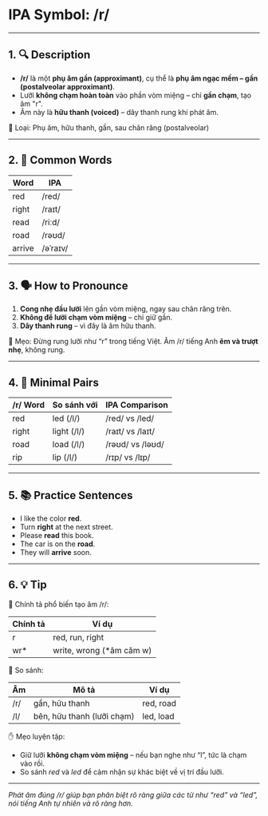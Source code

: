 # IPA Symbol: /r/

---

## 1. 🔍 Description

- **/r/** là một **phụ âm gần (approximant)**, cụ thể là **phụ âm ngạc mềm – gần (postalveolar approximant)**.
- Lưỡi **không chạm hoàn toàn** vào phần vòm miệng – chỉ **gần chạm**, tạo âm "r".
- Âm này là **hữu thanh (voiced)** – dây thanh rung khi phát âm.

📍 Loại: Phụ âm, hữu thanh, gần, sau chân răng (postalveolar)

---

## 2. 📝 Common Words

| Word     | IPA         |
|----------|-------------|
| red      | /red/       |
| right    | /raɪt/      |
| read     | /riːd/      |
| road     | /rəʊd/      |
| arrive   | /əˈraɪv/    |

---

## 3. 🗣️ How to Pronounce

1. **Cong nhẹ đầu lưỡi** lên gần vòm miệng, ngay sau chân răng trên.
2. **Không để lưỡi chạm vòm miệng** – chỉ giữ gần.
3. **Dây thanh rung** – vì đây là âm hữu thanh.

🧠 Mẹo: Đừng rung lưỡi như “r” trong tiếng Việt. Âm /r/ tiếng Anh **êm và trượt nhẹ**, không rung.

---

## 4. 🎯 Minimal Pairs

| /r/ Word | So sánh với | IPA Comparison     |
|----------|--------------|--------------------|
| red      | led (/l/)    | /red/ vs /led/     |
| right    | light (/l/)  | /raɪt/ vs /laɪt/   |
| road     | load (/l/)   | /rəʊd/ vs /ləʊd/   |
| rip      | lip (/l/)    | /rɪp/ vs /lɪp/     |

---

## 5. 📚 Practice Sentences

- I like the color **red**.
- Turn **right** at the next street.
- Please **read** this book.
- The car is on the **road**.
- They will **arrive** soon.

---

## 6. 💡 Tip

📌 Chính tả phổ biến tạo âm /r/:

| Chính tả | Ví dụ                  |
|----------|------------------------|
| r        | red, run, right        |
| wr*      | write, wrong (*âm câm w) |

🔄 So sánh:

| Âm  | Mô tả                  | Ví dụ         |
|-----|-------------------------|---------------|
| /r/ | gần, hữu thanh          | red, road     |
| /l/ | bên, hữu thanh (lưỡi chạm) | led, load     |

✋ Mẹo luyện tập:

- Giữ lưỡi **không chạm vòm miệng** – nếu bạn nghe như “l”, tức là chạm vào rồi.
- So sánh *red* và *led* để cảm nhận sự khác biệt về vị trí đầu lưỡi.

---

*Phát âm đúng /r/ giúp bạn phân biệt rõ ràng giữa các từ như “red” và “led”, nói tiếng Anh tự nhiên và rõ ràng hơn.*

